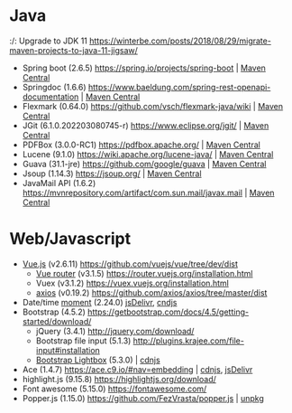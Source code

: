 # Java

:/: Upgrade to JDK 11 https://winterbe.com/posts/2018/08/29/migrate-maven-projects-to-java-11-jigsaw/

* Spring boot (2.6.5) https://spring.io/projects/spring-boot | [Maven Central](https://search.maven.org/#search%7Cgav%7C1%7Cg%3A%22org.springframework.boot%22%20AND%20a%3A%22spring-boot%22)
* Springdoc (1.6.6) https://www.baeldung.com/spring-rest-openapi-documentation | [Maven Central](https://search.maven.org/search?q=g:org.springdoc%20AND%20a:springdoc-openapi-ui)
* Flexmark (0.64.0) https://github.com/vsch/flexmark-java/wiki | [Maven Central](https://search.maven.org/#search%7Cgav%7C1%7Cg%3A%22com.vladsch.flexmark%22%20AND%20a%3A%22flexmark-all%22)
* JGit (6.1.0.202203080745-r) https://www.eclipse.org/jgit/ | [Maven Central](https://search.maven.org/#search%7Cgav%7C1%7Cg%3A%22org.eclipse.jgit%22%20AND%20a%3A%22org.eclipse.jgit%22)
* PDFBox (3.0.0-RC1) https://pdfbox.apache.org/ | [Maven Central](https://search.maven.org/#search%7Cgav%7C1%7Cg%3A%22org.apache.pdfbox%22%20AND%20a%3A%22pdfbox-tools%22)
* Lucene (9.1.0) https://wiki.apache.org/lucene-java/ | [Maven Central](https://search.maven.org/#search%7Cgav%7C1%7Cg%3A%22org.apache.lucene%22%20AND%20a%3A%22lucene-codecs%22)
* Guava (31.1-jre) https://github.com/google/guava | [Maven Central](https://search.maven.org/#search%7Cgav%7C1%7Cg%3A%22com.google.guava%22%20AND%20a%3A%22guava%22)
* Jsoup (1.14.3) https://jsoup.org/ | [Maven Central](https://search.maven.org/search?q=a:jsoup)
* JavaMail API (1.6.2) https://mvnrepository.com/artifact/com.sun.mail/javax.mail | [Maven Central](https://search.maven.org/search?q=g:com.sun.mail%20AND%20a:javax.mail)

# Web/Javascript

* [Vue.js](https://vuejs.org/) (v2.6.11) https://github.com/vuejs/vue/tree/dev/dist
    * [Vue router](https://router.vuejs.org/guide/) (v3.1.5) https://router.vuejs.org/installation.html
    * Vuex (v3.1.2) https://vuex.vuejs.org/installation.html
    * [axios](https://vuejs.org/v2/cookbook/using-axios-to-consume-apis.html) (v0.19.2) https://github.com/axios/axios/tree/master/dist
* Date/time [moment](http://momentjs.com/docs/#/use-it/browser/)  (2.24.0) [jsDelivr](https://www.jsdelivr.com/package/npm/moment), [cndjs](https://cdnjs.com/libraries/moment.js)
* Bootstrap (4.5.2) https://getbootstrap.com/docs/4.5/getting-started/download/
    * jQuery (3.4.1) http://jquery.com/download/
    * Bootstrap file input (5.1.3) http://plugins.krajee.com/file-input#installation
    * [Bootstrap Lightbox](https://github.com/ashleydw/lightbox) (5.3.0) | [cdnjs](https://cdnjs.com/libraries/ekko-lightbox)
* Ace (1.4.7) https://ace.c9.io/#nav=embedding | [cdnjs](https://cdnjs.com/libraries/ace), [jsDelivr](https://www.jsdelivr.com/package/npm/ace)
* highlight.js (9.15.8) https://highlightjs.org/download/
* Font awesome (5.15.0) https://fontawesome.com/
* Popper.js (1.15.0) https://github.com/FezVrasta/popper.js | [unpkg](https://unpkg.com/popper.js/dist/umd/popper.min.js)

